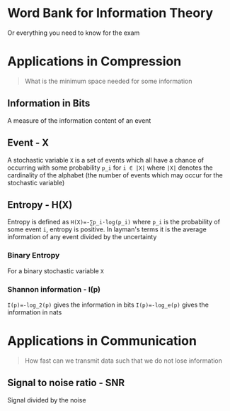 # Word Bank for Information Theory

Or everything you need to know for the exam

# Applications in Compression

> What is the minimum space needed for some information

## Information in Bits

A measure of the information content of an event

## Event - X

A stochastic variable `X` is a set of events which all have a chance of
occurring with some probability `p_i` for `i ∈ |X|` where `|X|` denotes the
cardinality of the alphabet (the number of events which may occur for the
stochastic variable)

## Entropy - H(X)

Entropy is defined as `H(X)=-∑p_i⋅log(p_i)` where `p_i` is the probability of
some event `i`, entropy is positive. In layman's terms it is the average
information of any event divided by the uncertainty

### Binary Entropy

For a binary stochastic variable `X`

### Shannon information - I(p)

`I(p)=-log_2(p)` gives the information in bits
`I(p)=-log_e(p)` gives the information in nats

# Applications in Communication

> How fast can we transmit data such that we do not lose information

## Signal to noise ratio - SNR

Signal divided by the noise
